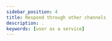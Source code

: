 ```yaml
---
sidebar_position: 4
title: Respond through other channels
description: .
keywords: [user as a service]
---
```

